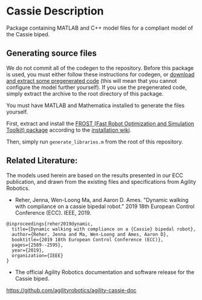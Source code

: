 # Cassie Description
Package containing MATLAB and C++ model files for a compliant model of the Cassie biped.

## Generating source files
We do not commit all of the codegen to the repository. Before this package is used, you must either follow these instructions for codegen, or [download and extract some pregenerated code](https://www.dropbox.com/s/ff3dfvctna8amwy/cassie_description_pregen.zip?dl=0) (this will mean that you cannot configure the model further yourself). If you use the pregenerated code, simply extract the archive to the root directory of this package.

You must have MATLAB and Mathematica installed to generate the files yourself.

First, extract and install the [FROST (Fast Robot Optimization and Simulation Toolkit) package](https://github.com/ayonga/frost-dev) according to the [installation wiki](https://ayonga.github.io/frost-dev/pages/installation.html). 

Then, simply run `generate_libraries.m` from the root of this repository.


## Related Literature:
The models used herein are based on the results presented in our ECC publication, and drawn from the existing files and specifications from Agility Robotics.
* Reher, Jenna, Wen-Loong Ma, and Aaron D. Ames. "Dynamic walking with compliance on a cassie bipedal robot." 2019 18th European Control Conference (ECC). IEEE, 2019.
```
@inproceedings{reher2019dynamic,
  title={Dynamic walking with compliance on a {Cassie} bipedal robot},
  author={Reher, Jenna and Ma, Wen-Loong and Ames, Aaron D},
  booktitle={2019 18th European Control Conference (ECC)},
  pages={2589--2595},
  year={2019},
  organization={IEEE}
}
```

* The official Agility Robotics documentation and software release for the Cassie biped.

https://github.com/agilityrobotics/agility-cassie-doc
